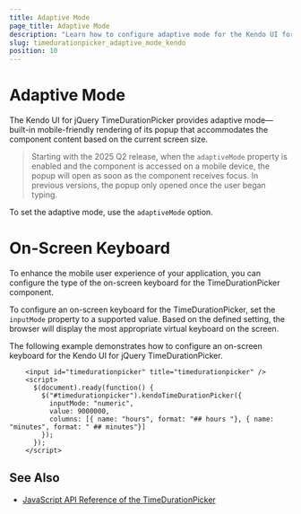 ```yaml
---
title: Adaptive Mode
page_title: Adaptive Mode
description: "Learn how to configure adaptive mode for the Kendo UI for jQuery TimeDurationPicker component."
slug: timedurationpicker_adaptive_mode_kendo
position: 10
---
```


# Adaptive Mode

The Kendo UI for jQuery TimeDurationPicker provides adaptive mode&mdash;built-in mobile-friendly rendering of its popup that accommodates the component content based on the current screen size.

> Starting with the 2025 Q2 release, when the `adaptiveMode` property is enabled and the component is accessed on a mobile device, the popup will open as soon as the component receives focus. In previous versions, the popup only opened once the user began typing.

To set the adaptive mode, use the `adaptiveMode` option.

<demo metaUrl="timedurationpicker/adaptive-mode/" height="600"></demo>

# On-Screen Keyboard

To enhance the mobile user experience of your application, you can configure the type of the on-screen keyboard for the TimeDurationPicker component.

To configure an on-screen keyboard for the TimeDurationPicker, set the `inputMode` property to a supported value. Based on the defined setting, the browser will display the most appropriate virtual keyboard on the screen.

The following example demonstrates how to configure an on-screen keyboard for the Kendo UI for jQuery TimeDurationPicker.

```dojo
    <input id="timedurationpicker" title="timedurationpicker" />       
    <script>
      $(document).ready(function() {
        $("#timedurationpicker").kendoTimeDurationPicker({
          inputMode: "numeric",
          value: 9000000,
          columns: [{ name: "hours", format: "## hours "}, { name: "minutes", format: " ## minutes"}]
        });
      });
    </script>
```

## See Also

* [JavaScript API Reference of the TimeDurationPicker](/api/javascript/ui/timedurationpicker)
